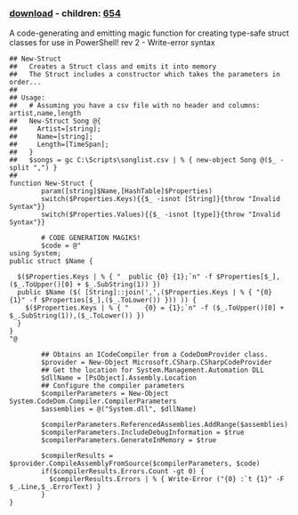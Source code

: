 ﻿---
pid:            653
poster:         Laurent Dardenne
title:          
date:           2008-11-03 17:28:01
format:         posh
parent:         0
parent:         0
children:       654
---

# 

### [download](653.ps1) - children: [654](654.md)

A code-generating and emitting magic function for creating type-safe struct classes for use in PowerShell!
rev 2 - Write-error syntax

```posh
## New-Struct
##   Creates a Struct class and emits it into memory
##   The Struct includes a constructor which takes the parameters in order...
## 
## Usage:
##   # Assuming you have a csv file with no header and columns: artist,name,length
##   New-Struct Song @{
##     Artist=[string];
##     Name=[string];
##     Length=[TimeSpan];
##   }
##   $songs = gc C:\Scripts\songlist.csv | % { new-object Song @($_ -split ",") }
##
function New-Struct {
        param([string]$Name,[HashTable]$Properties)
        switch($Properties.Keys){{$_ -isnot [String]}{throw "Invalid Syntax"}}
        switch($Properties.Values){{$_ -isnot [type]}{throw "Invalid Syntax"}}
 
        # CODE GENERATION MAGIKS!
        $code = @"
using System;
public struct $Name {

  $($Properties.Keys | % { "  public {0} {1};`n" -f $Properties[$_],($_.ToUpper()[0] + $_.SubString(1)) })
  public $Name ($( [String]::join(',',($Properties.Keys | % { "{0} {1}" -f $Properties[$_],($_.ToLower()) })) )) {
    $($Properties.Keys | % { "    {0} = {1};`n" -f ($_.ToUpper()[0] + $_.SubString(1)),($_.ToLower()) })
  }
}
"@
 
        ## Obtains an ICodeCompiler from a CodeDomProvider class.
        $provider = New-Object Microsoft.CSharp.CSharpCodeProvider
        ## Get the location for System.Management.Automation DLL
        $dllName = [PsObject].Assembly.Location
        ## Configure the compiler parameters
        $compilerParameters = New-Object System.CodeDom.Compiler.CompilerParameters
        $assemblies = @("System.dll", $dllName)
 
        $compilerParameters.ReferencedAssemblies.AddRange($assemblies)
        $compilerParameters.IncludeDebugInformation = $true
        $compilerParameters.GenerateInMemory = $true
 
        $compilerResults = $provider.CompileAssemblyFromSource($compilerParameters, $code)
        if($compilerResults.Errors.Count -gt 0) {
          $compilerResults.Errors | % { Write-Error ("{0} :`t {1}" -F  $_.Line,$_.ErrorText) }
        }
} 

```

